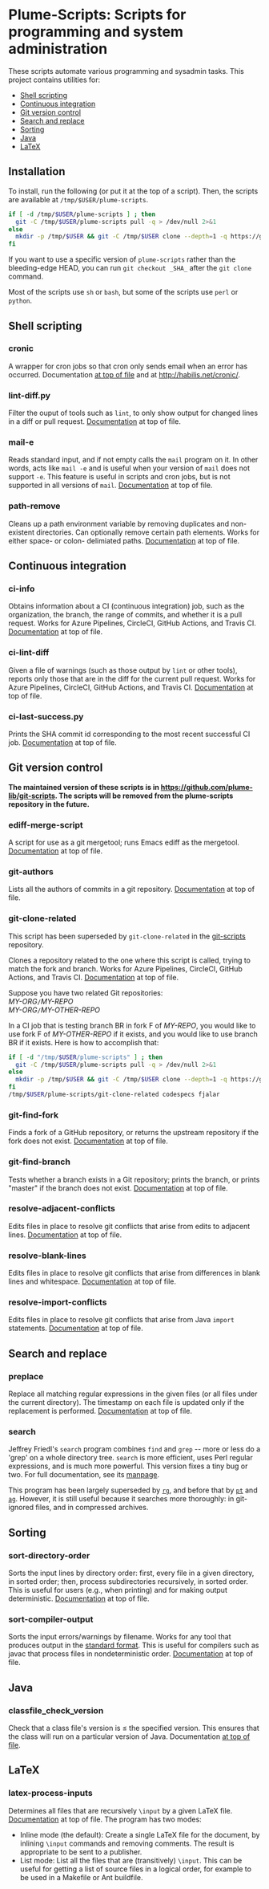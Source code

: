 # Plume-Scripts:  Scripts for programming and system administration

These scripts automate various programming and sysadmin tasks.
This project contains utilities for:

* [Shell scripting](#shell-scripting)
* [Continuous integration](#continuous-integration)
* [Git version control](#git-version-control)
* [Search and replace](#search-and-replace)
* [Sorting](#sorting)
* [Java](#java)
* [LaTeX](#latex)

## Installation

To install, run the following (or put it at the top of a script).
Then, the scripts are available at `/tmp/$USER/plume-scripts`.

```sh
if [ -d /tmp/$USER/plume-scripts ] ; then
  git -C /tmp/$USER/plume-scripts pull -q > /dev/null 2>&1
else
  mkdir -p /tmp/$USER && git -C /tmp/$USER clone --depth=1 -q https://github.com/plume-lib/plume-scripts.git
fi
```

If you want to use a specific version of `plume-scripts` rather than the
bleeding-edge HEAD, you can run `git checkout _SHA_` after the `git clone`
command.

Most of the scripts use `sh` or `bash`,
but some of the scripts use `perl` or `python`.

## Shell scripting

### cronic

A wrapper for cron jobs so that cron only sends
email when an error has occurred.
Documentation [at top of file](cronic) and at <http://habilis.net/cronic/>.

### lint-diff.py

Filter the ouput of tools such as `lint`, to only show output for changed
lines in a diff or pull request.
[Documentation](lint-diff.py) at top of file.

### mail-e

Reads standard input, and if not empty calls the `mail` program on it.
In other words, acts like `mail -e` and is useful
when your version of `mail` does not support `-e`.
This feature is useful in scripts and cron jobs, but is not supported
in all versions of `mail`.
[Documentation](mail-e)
at top of file.

### path-remove

Cleans up a path environment variable by removing duplicates and
non-existent directories.
Can optionally remove certain path elements.
Works for either space- or colon- delimiated paths.
[Documentation](path-remove) at top of file.

## Continuous integration

### ci-info

Obtains information about a CI (continuous integration) job, such as the
organization, the branch, the range of commits, and whether it is a pull
request.  Works for Azure Pipelines, CircleCI, GitHub Actions, and Travis CI.
[Documentation](ci-info) at top of file.

### ci-lint-diff

Given a file of warnings (such as those output by `lint` or other tools),
reports only those that are in the diff for the current pull request.
Works for Azure Pipelines, CircleCI, GitHub Actions, and Travis CI.
[Documentation](ci-lint-diff) at top of file.

### ci-last-success.py

Prints the SHA commit id corresponding to the most recent successful CI job.
[Documentation](ci-last-success.py) at top of file.

## Git version control

**The maintained version of these scripts is in <https://github.com/plume-lib/git-scripts>.
The scripts will be removed from the plume-scripts repository in the future.**

### ediff-merge-script

A script for use as a git mergetool; runs Emacs ediff as the mergetool.
[Documentation](ediff-merge-script) at top of file.

### git-authors

Lists all the authors of commits in a git repository.
[Documentation](git-authors) at top of file.

### git-clone-related

This script has been superseded by `git-clone-related`
in the [git-scripts](https://github.com/plume-lib/git-scripts) repository.

Clones a repository related to the one where this script is called, trying
to match the fork and branch.
Works for Azure Pipelines, CircleCI, GitHub Actions, and Travis CI.
[Documentation](git-clone-related) at top of file.

Suppose you have two related Git repositories:\
  *MY-ORG*`/`*MY-REPO*\
  *MY-ORG*`/`*MY-OTHER-REPO*

In a CI job that is testing branch BR in fork F of *MY-REPO*,
you would like to use fork F of *MY-OTHER-REPO* if it exists,
and you would like to use branch BR if it exists.
Here is how to accomplish that:

```sh
if [ -d "/tmp/$USER/plume-scripts" ] ; then
  git -C /tmp/$USER/plume-scripts pull -q > /dev/null 2>&1
else
  mkdir -p /tmp/$USER && git -C /tmp/$USER clone --depth=1 -q https://github.com/plume-lib/plume-scripts.git
fi
/tmp/$USER/plume-scripts/git-clone-related codespecs fjalar
```

### git-find-fork

Finds a fork of a GitHub repository, or returns the upstream repository
if the fork does not exist.
[Documentation](git-find-fork) at top of file.

### git-find-branch

Tests whether a branch exists in a Git repository;
prints the branch, or prints "master" if the branch does not exist.
[Documentation](git-find-branch) at top of file.

### resolve-adjacent-conflicts

Edits files in place to resolve git conflicts that arise from edits to
adjacent lines.
[Documentation](resolve-adjacent-conflicts) at top of file.

### resolve-blank-lines

Edits files in place to resolve git conflicts that arise from differences in
blank lines and whitespace.
[Documentation](resolve-blank-lines) at top of file.

### resolve-import-conflicts

Edits files in place to resolve git conflicts that arise from Java `import`
statements.
[Documentation](resolve-import-conflicts) at top of file.

## Search and replace

### preplace

Replace all matching regular expressions in the given files (or all files
under the current directory).  The timestamp on each file is updated only
if the replacement is performed.
[Documentation](preplace) at top of file.

### search

Jeffrey Friedl's `search` program combines `find` and `grep` --
more or less do a 'grep' on a whole directory tree.  `search` is more
efficient, uses Perl regular expressions, and is much more powerful.
This version fixes a tiny bug or two.  For full documentation, see its
[manpage](search.manpage).

This program has been largely superseded by
[`rg`](https://github.com/BurntSushi/ripgrep), and before that by
[`pt`](https://github.com/monochromegane/the_platinum_searcher) and
[`ag`](http://geoff.greer.fm/ag/).  However, it is still useful because it
searches more thoroughly:  in git-ignored files, and in compressed
archives.

## Sorting

### sort-directory-order

Sorts the input lines by directory order:  first, every file in a given
directory, in sorted order; then, process subdirectories recursively, in
sorted order. This is useful for users (e.g., when printing) and for making
output deterministic.
[Documentation](sort-directory-order) at top of file.

### sort-compiler-output

Sorts the input errors/warnings by filename.  Works for any tool that produces
output in the [standard
format](https://www.gnu.org/prep/standards/html_node/Errors.html).  This is
useful for compilers such as javac that process files in nondeterministic order.
[Documentation](sort-compiler-output) at top of file.

## Java

### classfile_check_version

Check that a class file's version is &leq; the specified version.
This ensures that the class will run on a particular version of Java.
Documentation [at top of file](classfile_check_version).

## LaTeX

### latex-process-inputs

Determines all files that are recursively `\input` by a given
LaTeX file.
[Documentation](latex-process-inputs) at top of file.
The program has two modes:

* Inline mode (the default):  Create a single LaTeX file for the document,
   by inlining `\input` commands and removing comments.
   The result is appropriate to be sent to a publisher.
* List mode: List all the files that are (transitively) `\input`.
   This can be useful for getting a list of source files in a logical order,
   for example to be used in a Makefile or Ant buildfile.
